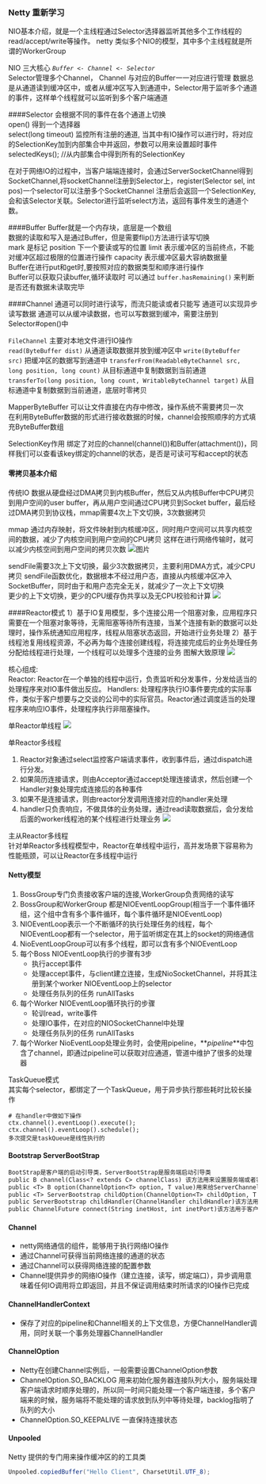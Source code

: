 ### Netty 重新学习

NIO基本介绍，就是一个主线程通过Selector选择器监听其他多个工作线程的read/accept/write等操作。
netty 类似多个NIO的模型，其中多个主线程就是所谓的WorkerGroup

NIO 三大核心 _`Buffer <- Channel <- Selector`_     
Selector管理多个Channel， Channel 与对应的Buffer一一对应进行管理
数据总是从通道读到缓冲区中，或者从缓冲区写入到通道中，Selector用于监听多个通道的事件，这样单个线程就可以监听到多个客户端通道

####Selector 会根据不同的事件在各个通道上切换  
open() 得到一个选择器  
select(long timeout) 监控所有注册的通道, 当其中有IO操作可以进行时，将对应的SelectionKey加到内部集合中并返回，参数可以用来设置超时事件  
selectedKeys(); //从内部集合中得到所有的SelectionKey

在对于网络IO的过程中，当客户端端连接时，会通过ServerSocketChannel得到SocketChannel,将socketChannel注册到Selector上，register(Selector sel, int pos)一个selector可以注册多个SocketChannel
注册后会返回一个SelectionKey,会和该Selector关联。Selector进行监听select方法，返回有事件发生的通道个数。

####Buffer
Buffer就是一个内存块，底层是一个数组  
数据的读取和写入是通过Buffer，但是需要flip()方法进行读写切换  
mark 是标记 position 下一个要读或写的位置 limit 表示缓冲区的当前终点，不能对缓冲区超过极限的位置进行操作 capacity 表示缓冲区最大容纳数据量  
Buffer在进行put和get时,要按照对应的数据类型和顺序进行操作  
Buffer可以获取只读buffer,循环读取时 可以通过 `buffer.hasRemaining()` 来判断是否还有数据未读取完毕  

####Channel
通道可以同时进行读写，而流只能读或者只能写
通道可以实现异步读写数据
通道可以从缓冲读数据，也可以写数据到缓冲，需要注册到Selector#open()中

`FileChannel` 主要对本地文件进行IO操作  
`read(ByteBuffer dist)` 从通道读取数据并放到缓冲区中
`write(ByteBuffer src)` 把缓冲区的数据写到通道中
`transferFrom(ReadableByteChannel src, long position, long count)` 从目标通道中复制数据到当前通道   
`transferTo(long position, long count, WritableByteChannel target)` 从目标通道中复制数据到当前通道，底层时零拷贝


MapperByteBuffer 可以让文件直接在内存中修改，操作系统不需要拷贝一次  
在利用ByteBuffer数据的形式进行接收数据的时候，channel会按照顺序的方式填充ByteBuffer数组


SelectionKey作用 
绑定了对应的channel(channel())和Buffer(attachment())，同样我们可以查看该key绑定的channel的状态，是否是可读可写和accept的状态


#### 零拷贝基本介绍
传统IO 数据从硬盘经过DMA拷贝到内核Buffer，然后又从内核Buffer中CPU拷贝到用户空间的user buffer，再从用户空间通过CPU拷贝到Socket buffer，最后经过DMA拷贝到协议栈，mmap需要4次上下文切换，3次数据拷贝

mmap
通过内存映射，将文件映射到内核缓冲区，同时用户空间可以共享内核空间的数据，减少了内核空间到用户空间的CPU拷贝
这样在进行网络传输时，就可以减少内核空间到用户空间的拷贝次数
![图片](./1675336554187.jpg)

sendFile需要3次上下文切换，最少3次数据拷贝，主要利用DMA方式，减少CPU拷贝
sendFile函数优化，数据根本不经过用户态，直接从内核缓冲区冲入SocketBuffer，同时由于和用户态完全无关，就减少了一次上下文切换  
更少的上下文切换，更少的CPU缓存伪共享以及无CPU校验和计算
![](./1675337063648.jpg)

####Reactor模式
1）基于IO复用模型，多个连接公用一个阻塞对象，应用程序只需要在一个阻塞对象等待，无需阻塞等待所有连接，当某个连接有新的数据可以处理时，操作系统通知应用程序，线程从阻塞状态返回，开始进行业务处理
2）基于线程池复用线程资源，不必再为每个连接创建线程，将连接完成后的业务处理任务分配给线程进行处理，一个线程可以处理多个连接的业务
图解大致原理
![](./1675386522512.jpg)

核心组成:  
Reactor: Reactor在一个单独的线程中运行，负责监听和分发事件，分发给适当的处理程序来对IO事件做出反应。
Handlers: 处理程序执行IO事件要完成的实际事件，类似于客户想要与之交谈的公司中的实际官员。Reactor通过调度适当的处理程序来响应IO事件，处理程序执行非阻塞操作。

单Reactor单线程
![](./1675387550832.jpg)

单Reactor多线程
1. Reactor对象通过select监控客户端请求事件，收到事件后，通过dispatch进行分发。
2. 如果简历连接请求，则由Acceptor通过accept处理连接请求，然后创建一个Handler对象处理完成连接后的各种事件
3. 如果不是连接请求，则由reactor分发调用连接对应的handler来处理
4. handler只负责响应，不做具体的业务处理，通过read读取数据后，会分发给后面的worker线程池的某个线程进行处理业务
![](./1675388465987.jpg)

主从Reactor多线程  
针对单Reactor多线程模型中，Reactor在单线程中运行，高并发场景下容易称为性能瓶颈，可以让Reactor在多线程中运行

#### Netty模型
1. BossGroup专门负责接收客户端的连接,WorkerGroup负责网络的读写
2. BossGroup和WorkerGroup 都是NIOEventLoopGroup(相当于一个事件循环组，这个组中含有多个事件循环，每个事件循环是NIOEventLoop)
3. NIOEventLoop表示一个不断循环的执行处理任务的线程，每个NIOEventLoop都有一个selector，用于监听绑定在其上的socket的网络通信
4. NioEventLoopGroup可以有多个线程，即可以含有多个NIOEventLoop
5. 每个Boss NIOEventLoop执行的步骤有3步
    - 执行accept事件
    - 处理accept事件，与client建立连接，生成NioSocketChannel，并将其注册到某个worker NIOEventLoop上的selector
    - 处理任务队列的任务 runAllTasks
6. 每个Worker NIOEventLoop循环执行的步骤
    - 轮训read，write事件
    - 处理IO事件，在对应的NIOSocketChannel中处理
    - 处理任务队列的任务 runAllTasks
7. 每个Worker NioEventLoop处理业务时，会使用pipeline，**_pipeline_**中包含了channel，即通过pipeline可以获取对应通道，管道中维护了很多的处理器

TaskQueue模式  
其实每个selector，都绑定了一个TaskQueue，用于异步执行那些耗时比较长操作
```
# 在handler中做如下操作
ctx.channel().eventLoop().execute();
ctx.channel().eventLoop().schedule();
多次提交是taskQueue是线性执行的
```


#### Bootstrap ServerBootStrap
```txt
BootStrap是客户端的启动引导类，ServerBootStrap是服务端启动引导类 
public B channel(Class<? extends C> channelClass) 该方法用来设置服务端或者客户端通道的实现类 
public <T> B option(ChannelOption<T> option, T value)用来给ServerChannel 添加配置
public <T> ServerBootstrap childOption(ChannelOption<T> childOption, T value)  用来给接收到的通道添加配置
public ServerBootstrap childHandler(ChannelHandler childHandler)该方法用来设置业务处理类
public ChannelFuture connect(String inetHost, int inetPort)该方法用于客户端（Bootstrap），用来连接服务器
```

#### Channel
- netty网络通信的组件，能够用于执行网络IO操作
- 通过Channel可获得当前网络连接的通道的状态
- 通过Channel可以获得网络连接的配置参数
- Channel提供异步的网络IO操作（建立连接，读写，绑定端口），异步调用意味着任何IO调用将立即返回，并且不保证调用结束时所请求的IO操作已完成

#### ChannelHandlerContext
- 保存了对应的pipeline和Channel相关的上下文信息，方便ChannelHandler调用，同时关联一个事务处理器ChannelHandler

#### ChannelOption
- Netty在创建Channel实例后，一般需要设置ChannelOption参数
- ChannelOption.SO_BACKLOG 用来初始化服务器连接队列大小，服务端处理客户端请求时顺序处理的，所以同一时间只能处理一个客户端连接，多个客户端来的时候，服务端将不能处理的请求放到队列中等待处理，backlog指明了队列的大小
- ChannelOption.SO_KEEPALIVE 一直保持连接状态

#### Unpooled
Netty 提供的专门用来操作缓冲区的的工具类
```java
Unpooled.copiedBuffer("Hello Client", CharsetUtil.UTF_8);
```
